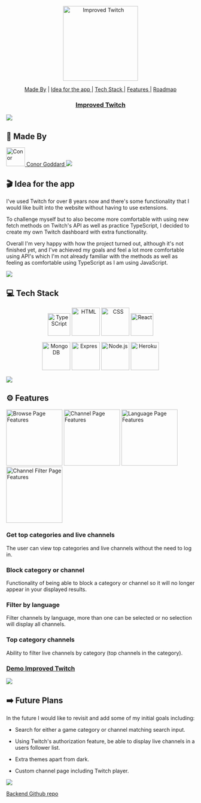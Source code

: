 
<a href="https://improved-twitch.netlify.app/directory/categories">
<p align="center"><img src="https://puu.sh/Jpjkl/2b9ae89b93.png" alt="Improved Twitch" width="200"/></p>
</a>

<p align="center">
<a href="#-made-by">Made By</a> |
<a href="#-idea-for-the-app"> Idea for the app </a> |
<a href="#-tech-stack"> Tech Stack </a> |
<a href="#%EF%B8%8F-features"> Features </a> |
<a href="#%EF%B8%8F-future-plans"> Roadmap </a>
</p>

<a href="https://animovies.netlify.app/"><h3 align="center">Improved Twitch</h3></a> 


<img src="https://raw.githubusercontent.com/andreasbm/readme/master/assets/lines/rainbow.png"/>

 ## 👋 Made By

<a href="https://github.com/ConorG1247">
<img src="https://images.weserv.nl/?url=https://avatars.githubusercontent.com/u/102623019?v=4v=4&h=300&w=300&fit=cover&mask=circle&maxage=7d" alt="Conor" title="Conor Goddard" height="50"/> Conor Goddard
<a/>

<img src="https://raw.githubusercontent.com/andreasbm/readme/master/assets/lines/rainbow.png"/>

## 🎬 Idea for the app

I've used Twitch for over 8 years now and there's some functionality that I would like built into the website without having to use extensions. 

To challenge myself but to also become more comfortable with using new fetch methods on Twitch's API as well as practice TypeScript, I decided to create my own Twitch dashboard with extra functionality.

Overall I'm very happy with how the project turned out, although it's not finished yet, and I've achieved my goals and feel a lot more comfortable using API's which I'm not already familiar with the methods as well as feeling as comfortable using TypeScript as I am using JavaScript.

<img src="https://raw.githubusercontent.com/andreasbm/readme/master/assets/lines/rainbow.png"/>

## 💻 Tech Stack

<p align="center">

<img src="https://seeklogo.com/images/T/typescript-logo-B29A3F462D-seeklogo.com.png" alt="TypeSCript" title="TypeSript" height="60"/>
<img src="https://seeklogo.com/images/H/html5-logo-EF92D240D7-seeklogo.com.png" alt="HTML" title="HTML" height="75"/>
<img src="https://seeklogo.com/images/C/css3-logo-8724075274-seeklogo.com.png" alt="CSS" title="CSS" height="75"/>
<img src="https://seeklogo.com/images/R/react-logo-7B3CE81517-seeklogo.com.png" alt="React" title="React" height="60"/>
</p> 

<p align="center">
<img src="https://infinapps.com/wp-content/uploads/2018/10/mongodb-logo.png" alt="MongoDB" title="MongoDB" height="75"/>
<img src="https://assets.website-files.com/61ca3f775a79ec5f87fcf937/6202fcdee5ee8636a145a41b_1234.png" alt="Expres" title="Express" width="75"/>
<img src="https://seeklogo.com/images/N/nodejs-logo-FBE122E377-seeklogo.com.png" alt="Node.js" title="Node.js" height="75"/>
<img src="https://seeklogo.com/images/H/heroku-logo-B774A78667-seeklogo.com.png" alt="Heroku" title="Heroku" height="75"/>
</p> 

<img src="https://raw.githubusercontent.com/andreasbm/readme/master/assets/lines/rainbow.png"/>
  
 ## ⚙️ Features 
 
 <p>
 <img src="https://puu.sh/JpjeR/d87f3e2666.png" alt="Browse Page Features" title="Landing Page Features" width="150"/>
 <img src="https://puu.sh/Jpjgd/ceeb963a48.png" alt="Channel Page Features" title="Landing Page Features" width="150"/>
 <img src="https://puu.sh/JpjgG/c3d237a1b6.png" alt="Language Page Features" title="Landing Page Features" width="150"/>
 <img src="https://puu.sh/JpjgM/9045cc70a8.png" alt="Channel Filter Page Features" title="Landing Page Features" width="150"/>
 </p>

 
 ### Get top categories and live channels
 
 The user can view top categories and live channels without the need to log in.
 
 ### Block category or channel
 
 Functionality of being able to block a category or channel so it will no longer appear in your displayed results.
 
 ### Filter by language
 
 Filter channels by language, more than one can be selected or no selection will display all channels.
 
  ### Top category channels
 
 Ability to filter live channels by category (top channels in the category).
 
 ### <a href="https://improved-twitch.netlify.app/directory/categories">Demo Improved Twitch</a>  
 
 <img src="https://raw.githubusercontent.com/andreasbm/readme/master/assets/lines/rainbow.png"/>
 

## ➡️ Future Plans

In the future I would like to revisit and add some of my initial goals including:

- Search for either a game category or channel matching search input.

- Using Twitch's authorization feature, be able to display live channels in a users follower list.

- Extra themes apart from dark.

- Custom channel page including Twitch player.

<img src="https://raw.githubusercontent.com/andreasbm/readme/master/assets/lines/rainbow.png"/>

[Backend Github repo](https://github.com/ConorG1247/TwitchDashboardBackend)

